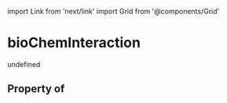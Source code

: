 import Link from 'next/link'
import Grid from '@components/Grid'

# bioChemInteraction

undefined

## Property of



